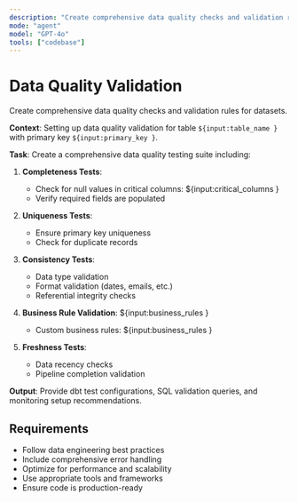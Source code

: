 ```yaml
---
description: "Create comprehensive data quality checks and validation rules for datasets."
mode: "agent"
model: "GPT-4o"
tools: ["codebase"]
---
```


# Data Quality Validation

Create comprehensive data quality checks and validation rules for datasets.

**Context**: Setting up data quality validation for table `${input:table_name }` with primary key `${input:primary_key }`.

**Task**: Create a comprehensive data quality testing suite including:

1. **Completeness Tests**:
   - Check for null values in critical columns: ${input:critical_columns }
   - Verify required fields are populated

2. **Uniqueness Tests**:
   - Ensure primary key uniqueness
   - Check for duplicate records

3. **Consistency Tests**:
   - Data type validation
   - Format validation (dates, emails, etc.)
   - Referential integrity checks

4. **Business Rule Validation**:
   ${input:business_rules }
   - Custom business rules: ${input:business_rules }
   

5. **Freshness Tests**:
   - Data recency checks
   - Pipeline completion validation

**Output**: Provide dbt test configurations, SQL validation queries, and monitoring setup recommendations.


## Requirements
- Follow data engineering best practices
- Include comprehensive error handling
- Optimize for performance and scalability
- Use appropriate tools and frameworks
- Ensure code is production-ready